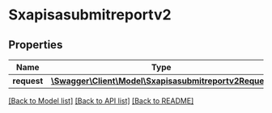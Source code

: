 # Sxapisasubmitreportv2

## Properties
Name | Type | Description | Notes
------------ | ------------- | ------------- | -------------
**request** | [**\Swagger\Client\Model\Sxapisasubmitreportv2Request**](Sxapisasubmitreportv2Request.md) |  | [optional] 

[[Back to Model list]](../README.md#documentation-for-models) [[Back to API list]](../README.md#documentation-for-api-endpoints) [[Back to README]](../README.md)


